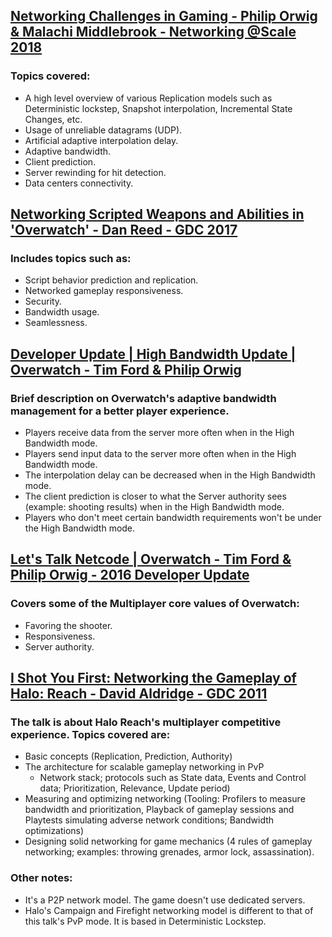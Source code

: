 ## [Networking Challenges in Gaming - Philip Orwig & Malachi Middlebrook - Networking @Scale 2018](https://www.facebook.com/atscaleevents/videos/networking-scale-2018-networking-challenges-in-gaming/2090071161265977/)
### Topics covered:
* A high level overview of various Replication models such as Deterministic lockstep, Snapshot interpolation, Incremental State Changes, etc.
* Usage of unreliable datagrams (UDP).
* Artificial adaptive interpolation delay.
* Adaptive bandwidth.
* Client prediction.
* Server rewinding for hit detection.
* Data centers connectivity.

## [Networking Scripted Weapons and Abilities in 'Overwatch' - Dan Reed - GDC 2017](https://www.gdcvault.com/play/1024041/Networking-Scripted-Weapons-and-Abilities)
### Includes topics such as: 
* Script behavior prediction and replication.
* Networked gameplay responsiveness. 
* Security.
* Bandwidth usage.
* Seamlessness.

## [Developer Update | High Bandwidth Update | Overwatch - Tim Ford & Philip Orwig](https://www.youtube.com/watch?v=EqtNUFxgm38&list=LL6MKUgGZ9Q8c2Ff7GnoRoqA)
### Brief description on Overwatch's adaptive bandwidth management for a better player experience.
* Players receive data from the server more often when in the High Bandwidth mode.
* Players send input data to the server more often when in the High Bandwidth mode.
* The interpolation delay can be decreased when in the High Bandwidth mode.
* The client prediction is closer to what the Server authority sees (example: shooting results) when in the High Bandwidth mode.
* Players who don't meet certain bandwidth requirements won't be under the High Bandwidth mode.

## [Let's Talk Netcode | Overwatch -  Tim Ford & Philip Orwig - 2016 Developer Update](https://www.youtube.com/watch?v=vTH2ZPgYujQ&list=LL6MKUgGZ9Q8c2Ff7GnoRoqA)
### Covers some of the Multiplayer core values of Overwatch: 
* Favoring the shooter.
* Responsiveness.
* Server authority.

## [I Shot You First: Networking the Gameplay of Halo: Reach - David Aldridge - GDC 2011](https://www.youtube.com/watch?v=h47zZrqjgLc&list=LL6MKUgGZ9Q8c2Ff7GnoRoqA)
### The talk is about Halo Reach's multiplayer competitive experience. Topics covered are: 
* Basic concepts (Replication, Prediction, Authority)
* The architecture for scalable gameplay networking in PvP
  * Network stack; protocols such as State data, Events and Control data; Prioritization, Relevance, Update period)
* Measuring and optimizing networking (Tooling: Profilers to measure bandwidth and prioritization, Playback of gameplay sessions and  Playtests simulating adverse network conditions; Bandwidth optimizations)
* Designing solid networking for game mechanics (4 rules of gameplay networking; examples: throwing grenades, armor lock, assassination).
### Other notes: 
* It's a P2P network model. The game doesn't use dedicated servers.
* Halo's Campaign and Firefight networking model is different to that of this talk's PvP mode. It is based in Deterministic Lockstep.

